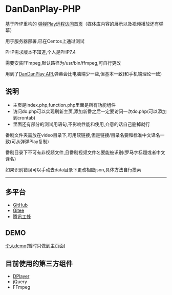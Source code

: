 # DanDanPlay-PHP

基于PHP重构的 [弹弹Play远程访问首页](https://github.com/kaedei/dandanplay-libraryindex)（媒体库内容的展示以及视频播放还有弹幕）

用于服务器部署,已在Centos上通过测试

PHP需求版本不知道,个人是PHP7.4

需要安装FFmpeg,默认路径为/usr/bin/ffmpeg,可自行更改

用到了[DanDanPlay API](https://api.acplay.net/swagger/ui/index#/),弹幕会比电脑端少一些,但基本一致(和手机端理论一致)

## 说明

* 主页是index.php,function.php里面是所有功能组件
* 访问do.php可以实现刷新主页,添加新番之后一定要访问一次do.php(可以添加到crontab)
* 里面还有部分的测试用语句,不影响性能和使用,介意的话自己删掉就行

番剧文件夹需放在video目录下,可用软链接,但是链接/目录名要和标准中文译名一致(可从弹弹Play复制)

番剧目录下不可有非视频文件,且番剧视频文件名要能被识别(罗马字标题或者中文译名)

如果识别错误可以手动去data目录下更改相应json,具体方法自行摸索

---

## 多平台

* [GitHub](https://github.com/CberYellowstone/DanDanPlay-PHP)
* [Gitee](https://gitee.com/Yellowstone/DanDanPlay-PHP)
* [腾讯工蜂](https://git.code.tencent.com/Yellowstone/DanDanPlay-PHP)

## DEMO
[个人demo](https://apps.ystone.top:488/ddp/)(暂时只做到主页面)

## 目前使用的第三方组件

* [DPlayer](https://github.com/MoePlayer/DPlayer)
* jQuery
* FFmpeg